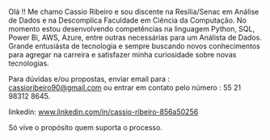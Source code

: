 Olá !!
Me chamo Cassio Ribeiro e sou discente na Resilia/Senac em Análise de Dados e na Descomplica Faculdade em Ciência da Computação.
No momento estou desenvolvendo competências na linguagem Python, SQL, Power Bi, AWS, Azure, entre outras necessárias para um Análista de Dados.
Grande entusiásta de tecnologia e sempre buscando novos conhecimentos para agregar na carreira e satisfazer minha curiosidade sobre novas tecnologias.

Para dúvidas e/ou propostas, enviar email para : cassioribeiro90@gmail.com ou entrar em contato pelo número : 55 21 98312 8645.

linkedin: www.linkedin.com/in/cassio-ribeiro-856a50256



Só vive o propósito quem suporta o processo.
